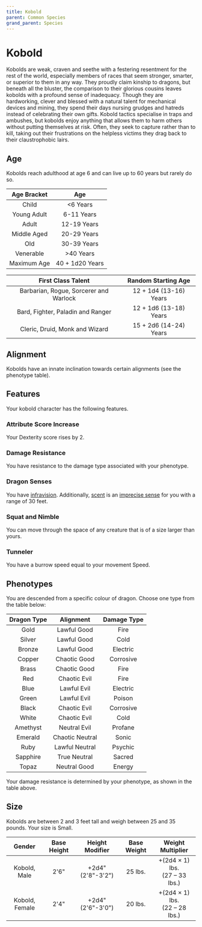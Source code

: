 ```yaml
---
title: Kobold
parent: Common Species
grand_parent: Species
---
```


# Kobold
Kobolds are weak, craven and seethe with a festering resentment for the rest of the world, especially members of races that seem stronger, smarter, or superior to them in any way. They proudly claim kinship to dragons, but beneath all the bluster, the comparison to their glorious cousins leaves kobolds with a profound sense of inadequacy. Though they are hardworking, clever and blessed with a natural talent for mechanical devices and mining, they spend their days nursing grudges and hatreds instead of celebrating their own gifts. Kobold tactics specialise in traps and ambushes, but kobolds enjoy anything that allows them to harm others without putting themselves at risk. Often, they seek to capture rather than to kill, taking out their frustrations on the helpless victims they drag back to their claustrophobic lairs.

## Age
Kobolds reach adulthood at age 6 and can live up to 60 years but rarely do so.

| Age Bracket | Age |
|:-----------:|:---:|
| Child       | <6 Years        |
| Young Adult | 6-11 Years      |
| Adult       | 12-19 Years     |
| Middle Aged | 20-29 Years     |
| Old         | 30-39 Years     |
| Venerable   | >40 Years       |
| Maximum Age | 40 + 1d20 Years |

| First Class Talent | Random Starting Age |
|:------------------:|:-------------------:|
| Barbarian, Rogue, Sorcerer and Warlock | 12 + 1d4 (13-16) Years |
| Bard, Fighter, Paladin and Ranger      | 12 + 1d6 (13-18) Years |
| Cleric, Druid, Monk and Wizard         | 15 + 2d6 (14-24) Years |

## Alignment
Kobolds have an innate inclination towards certain alignments (see the phenotype table).

## Features
Your kobold character has the following features.

### Attribute Score Increase
Your Dexterity score rises by 2.

### Damage Resistance
You have resistance to the damage type associated with your phenotype.

### Dragon Senses
You have [infravision](https://stormchaserroleplaying.com/stormchaserRPG/General/Perception/Special/#infravision). Additionally, [scent](https://stormchaserroleplaying.com/stormchaserRPG/General/Perception/Special/#scent) is an [imprecise sense](https://stormchaserroleplaying.com/stormchaserRPG/General/Perception/Senses/#imprecise-senses) for you with a range of 30 feet.

### Squat and Nimble
You can move through the space of any creature that is of a size larger than yours.

### Tunneler
You have a burrow speed equal to your movement Speed.

## Phenotypes
You are descended from a specific colour of dragon. Choose one type from the table below:

| Dragon Type | Alignment | Damage Type |
|:-----------:|:---------:|:-----------:|
| Gold     | Lawful Good     | Fire      |
| Silver   | Lawful Good     | Cold      |
| Bronze   | Lawful Good     | Electric  |
| Copper   | Chaotic Good    | Corrosive |
| Brass    | Chaotic Good    | Fire      |
| Red      | Chaotic Evil    | Fire      |
| Blue     | Lawful Evil     | Electric  |
| Green    | Lawful Evil     | Poison    |
| Black    | Chaotic Evil    | Corrosive |
| White    | Chaotic Evil    | Cold      |
| Amethyst | Neutral Evil    | Profane   |
| Emerald  | Chaotic Neutral | Sonic     |
| Ruby     | Lawful Neutral  | Psychic   |
| Sapphire | True Neutral    | Sacred    |
| Topaz    | Neutral Good    | Energy    |

Your damage resistance is determined by your phenotype, as shown in the table above.

## Size
Kobolds are between 2 and 3 feet tall and weigh between 25 and 35 pounds. Your size is Small.

| Gender | Base Height | Height Modifier | Base Weight | Weight Multiplier |
|:------:|:-----------:|:---------------:|:-----------:|:-----------------:|
| Kobold, Male   | 2'6" | +2d4"<br>(2'8"-3'2") | 25 lbs. | +(2d4 × 1) lbs.<br>(27 – 33 lbs.) |
| Kobold, Female | 2'4" | +2d4"<br>(2'6"-3'0") | 20 lbs. | +(2d4 × 1) lbs.<br>(22 – 28 lbs.) |
